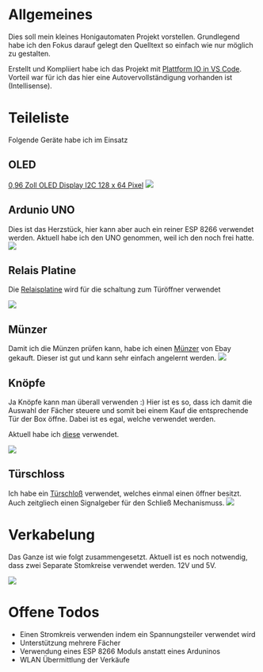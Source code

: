 # Allgemeines
Dies soll mein kleines Honigautomaten Projekt vorstellen. 
Grundlegend habe ich den Fokus darauf gelegt den Quelltext so einfach wie nur möglich zu gestalten.

Erstellt und Kompliiert habe ich das Projekt mit [Plattform IO in VS Code](https://platformio.org/install/ide?install=vscode). Vorteil war für ich das hier eine Autovervollständigung vorhanden ist (Intellisense).


# Teileliste
Folgende Geräte habe ich im Einsatz

## OLED 
[ 0,96 Zoll OLED Display I2C 128 x 64 Pixel](https://www.amazon.de/AZDelivery-Display-Arduino-Raspberry-gratis/dp/B01L9GC470/ref=pd_nav_hcs_rp_2?pd_rd_w=58E2g&pf_rd_p=beed161f-44e1-4e49-9307-12d032ddf97d&pf_rd_r=DNT987TSETN6W7Z4G179&pd_rd_r=ef147d6b-b653-4bab-b445-080992e55942&pd_rd_wg=LUVkn&pd_rd_i=B01L9GC470&psc=1)
![](/Img/oled.PNG)

## Ardunio UNO 
Dies ist das Herzstück, hier kann aber auch ein reiner ESP 8266 verwendet werden. 
Aktuell habe ich den UNO genommen, weil ich den noch frei hatte. 
![](Img/Arduino.png)

## Relais Platine 

Die [Relaisplatine](https://www.ebay.de/itm/1-16-Kanal-Relais-Optokoppler-Modul-f%C3%BCr-Arduino-Raspberry-Relaiskarte-5-12-230V/353149007504?ssPageName=STRK%3AMEBIDX%3AIT&var=622346727351&_trksid=p2060353.m2749.l2649) wird für die schaltung zum Türöffner verwendet 

![](Img/Releais.PNG)

## Münzer 
Damit ich die Münzen prüfen kann, habe ich einen [Münzer](https://www.ebay.de/itm/Multi-M%C3%BCnzpr%C3%BCfer-Auswahl-f%C3%BCr-Automaten-akzeptieren-6-Arten-von-M%C3%BCnzen-Euro-Coins/124268975741?ssPageName=STRK%3AMEBIDX%3AIT&_trksid=p2060353.m2749.l2649) von Ebay gekauft. Dieser ist gut und kann sehr einfach angelernt werden.
![](Img/Muenzer.PNG)

## Knöpfe
Ja Knöpfe kann man überall verwenden :) Hier ist es so, dass ich damit die Auswahl der Fächer steuere und somit bei einem Kauf die entsprechende Tür der Box öffne.
Dabei ist es egal, welche verwendet werden. 

Aktuell habe ich [diese](https://www.amazon.de/gp/product/B07ZYJ6R6M/ref=ppx_yo_dt_b_asin_title_o04_s00?ie=UTF8&psc=1) verwendet.

![](Img/Buttons.PNG)

## Türschloss
Ich habe ein [Türschloß](https://www.ebay.de/itm/Elektro-Magnetschloss-Elektrische-Verriegelung-Schrank-Schlossfalle-T%C3%BCr%C3%B6ffner/333597120726?ssPageName=STRK%3AMEBIDX%3AIT&_trksid=p2060353.m2749.l2649) verwendet, welches einmal einen öffner besitzt. Auch zeitgliech einen Signalgeber für den Schließ Mechanismuss. 
![](Img/Lock.PNG)

# Verkabelung
Das Ganze ist wie folgt zusammengesetzt. Aktuell ist es noch notwendig, dass zwei Separate Stomkreise verwendet werden. 12V und 5V. 

![](Img/Schematic_HoenyVending.png)

# Offene Todos

* Einen Stromkreis verwenden indem ein Spannungsteiler verwendet wird
* Unterstützung mehrere Fächer
* Verwendung eines ESP 8266 Moduls anstatt eines Arduninos
* WLAN Übermittlung der Verkäufe

